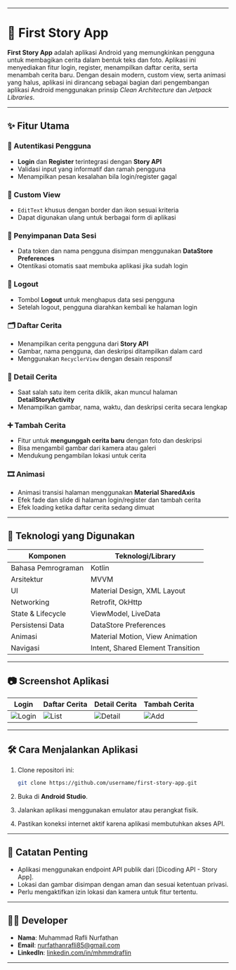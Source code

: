 

---

# 📱 First Story App

**First Story App** adalah aplikasi Android yang memungkinkan pengguna untuk membagikan cerita dalam bentuk teks dan foto. Aplikasi ini menyediakan fitur login, register, menampilkan daftar cerita, serta menambah cerita baru. Dengan desain modern, custom view, serta animasi yang halus, aplikasi ini dirancang sebagai bagian dari pengembangan aplikasi Android menggunakan prinsip *Clean Architecture* dan *Jetpack Libraries*.

---

## ✨ Fitur Utama

### 🔐 Autentikasi Pengguna

* **Login** dan **Register** terintegrasi dengan **Story API**
* Validasi input yang informatif dan ramah pengguna
* Menampilkan pesan kesalahan bila login/register gagal

### 🎨 Custom View

* `EditText` khusus dengan border dan ikon sesuai kriteria
* Dapat digunakan ulang untuk berbagai form di aplikasi

### 💾 Penyimpanan Data Sesi

* Data token dan nama pengguna disimpan menggunakan **DataStore Preferences**
* Otentikasi otomatis saat membuka aplikasi jika sudah login

### 🚪 Logout

* Tombol **Logout** untuk menghapus data sesi pengguna
* Setelah logout, pengguna diarahkan kembali ke halaman login

### 🗂️ Daftar Cerita

* Menampilkan cerita pengguna dari **Story API**
* Gambar, nama pengguna, dan deskripsi ditampilkan dalam card
* Menggunakan `RecyclerView` dengan desain responsif

### 📄 Detail Cerita

* Saat salah satu item cerita diklik, akan muncul halaman **DetailStoryActivity**
* Menampilkan gambar, nama, waktu, dan deskripsi cerita secara lengkap

### ➕ Tambah Cerita

* Fitur untuk **mengunggah cerita baru** dengan foto dan deskripsi
* Bisa mengambil gambar dari kamera atau galeri
* Mendukung pengambilan lokasi untuk cerita

### 🎞️ Animasi

* Animasi transisi halaman menggunakan **Material SharedAxis**
* Efek fade dan slide di halaman login/register dan tambah cerita
* Efek loading ketika daftar cerita sedang dimuat

---

## 🧩 Teknologi yang Digunakan

| Komponen           | Teknologi/Library                 |
| ------------------ | --------------------------------- |
| Bahasa Pemrograman | Kotlin                            |
| Arsitektur         | MVVM                              |
| UI                 | Material Design, XML Layout       |
| Networking         | Retrofit, OkHttp                  |
| State & Lifecycle  | ViewModel, LiveData               |
| Persistensi Data   | DataStore Preferences             |
| Animasi            | Material Motion, View Animation   |
| Navigasi           | Intent, Shared Element Transition |

---

## 📷 Screenshot Aplikasi

| Login                                                    | Daftar Cerita                                                | Detail Cerita                                                    | Tambah Cerita                                              |
| -------------------------------------------------------- | ------------------------------------------------------------ | ---------------------------------------------------------------- | ---------------------------------------------------------- |
| ![Login](https://via.placeholder.com/200x400?text=Login) | ![List](https://via.placeholder.com/200x400?text=List+Story) | ![Detail](https://via.placeholder.com/200x400?text=Detail+Story) | ![Add](https://via.placeholder.com/200x400?text=Add+Story) |

---

## 🛠️ Cara Menjalankan Aplikasi

1. Clone repositori ini:

   ```bash
   git clone https://github.com/username/first-story-app.git
   ```
2. Buka di **Android Studio**.
3. Jalankan aplikasi menggunakan emulator atau perangkat fisik.
4. Pastikan koneksi internet aktif karena aplikasi membutuhkan akses API.

---

## 📌 Catatan Penting

* Aplikasi menggunakan endpoint API publik dari \[Dicoding API - Story App].
* Lokasi dan gambar disimpan dengan aman dan sesuai ketentuan privasi.
* Perlu mengaktifkan izin lokasi dan kamera untuk fitur tertentu.

---

## 👨‍💻 Developer

* **Nama**: Muhammad Rafli Nurfathan
* **Email**: [nurfathanrafli85@gmail.com](mailto:nurfathanrafli85@gmail.com)
* **LinkedIn**: [linkedin.com/in/mhmmdraflin](https://www.linkedin.com/in/mhmmdraflin)

---


